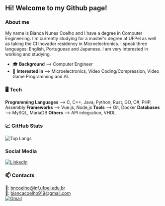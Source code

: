 ## Hi! Welcome to my Github page!

### About me

My name is Bianca Nunes Coelho and I have a degree in Computer Engineering. I'm currently studying for a master's degree at UFPel as well as taking the CI Inovador residency in Microelectronics. I speak three languages: English, Portuguese and Japanese. I am very interested in working and studying.

- 🎓 **Background** --> Computer Engineer
- 🐰 **Interested in**  --> Microelectronics, Video Coding/Compression, Video Game Programming and AI.

### 🖥️ Tech

  **Programming Languages** --> C, C++, Java, Python, Rust, GO, C#, PHP, Assembly
  **Frameworks** --> Vue.js, Node,js
  **Tools** --> Git, Docker
  **Databases** --> MySQL, MariaDB
  **Others** --> API integration, VHDL

### 📈 GitHub Stats
![Top Langs](https://github-readme-stats.vercel.app/api/top-langs/?username=BiancaNCoelho&hide_progress=true)

### Social Media
[![LinkedIn](https://img.shields.io/badge/linkedin-%230077B5.svg?style=for-the-badge&logo=linkedin&logoColor=white)](https://www.linkedin.com/in/bianca-nunes-coelho-engineer/)

### 📫 Contacts
  📧: bncoelho@inf.ufpel.edu.br <br>
  📧: biancacoelho919@gmail.com <br>
  [![Gmail](https://img.shields.io/badge/Gmail-D14836?style=for-the-badge&logo=gmail&logoColor=white)](mailto:bncoelho@inf.ufpel.edu.br)
